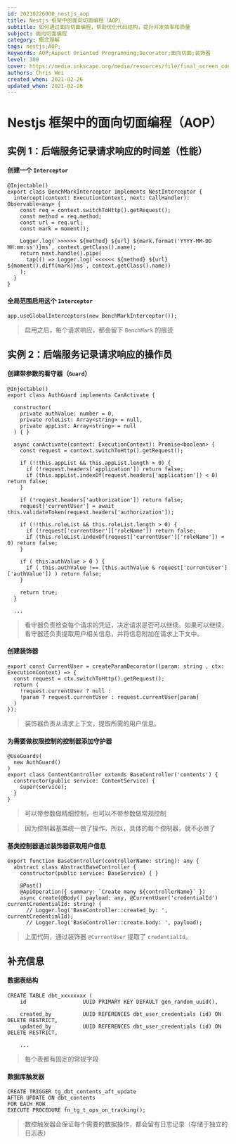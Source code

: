 ```yaml
---
id: 20210226000_nestjs_aop
title: Nestjs 框架中的面向切面编程（AOP）
subtitle: 如何通过面向切面编程，帮助优化代码结构，提升开发效率和质量
subject: 面向切面编程
category: 概念理解
tags: nestjs;AOP;
keywords: AOP;Aspect Oriented Programming;Decorator;面向切面;装饰器
level: 300
cover: https://media.inkscape.org/media/resources/file/final_screen_contest_v1lRxcs.svg
authors: Chris Wei
created_when: 2021-02-26
updated_when: 2021-02-26
---
```


# Nestjs 框架中的面向切面编程（AOP）

## 实例 1：后端服务记录请求响应的时间差（性能）

#### 创建一个 `Interceptor`

```
@Injectable()
export class BenchMarkInterceptor implements NestInterceptor {
  intercept(context: ExecutionContext, next: CallHandler): Observable<any> {
    const req = context.switchToHttp().getRequest();
    const method = req.method;
    const url = req.url;
    const mark = moment();

    Logger.log(`>>>>>> ${method} ${url} ${mark.format('YYYY-MM-DD HH:mm:ss')}ms`, context.getClass().name);
    return next.handle().pipe(
      tap(() => Logger.log(`<<<<<< ${method} ${url} ${moment().diff(mark)}ms`, context.getClass().name))
    );
  }
}
```

#### 全局范围启用这个 `Interceptor`

```
app.useGlobalInterceptors(new BenchMarkInterceptor());
```

> 启用之后，每个请求响应，都会留下 `BenchMark` 的痕迹

## 实例 2：后端服务记录请求响应的操作员

#### 创建带参数的看守器（`Guard`）

```
@Injectable()
export class AuthGuard implements CanActivate {

  constructor(
    private authValue: number = 0, 
    private roleList: Array<string> = null, 
    private appList: Array<string> = null
  ) { }

  async canActivate(context: ExecutionContext): Promise<boolean> {
    const request = context.switchToHttp().getRequest();

    if (!!this.appList && this.appList.length > 0) {
      if (!request.headers['application']) return false;
      if (this.appList.indexOf(request.headers['application']) < 0) return false;
    }

    if (!request.headers['authorization']) return false;
    request['currentUser'] = await this.validateToken(request.headers['authorization']);
    
    if (!!this.roleList && this.roleList.length > 0) {
      if (!request['currentUser']['roleName']) return false;
      if (this.roleList.indexOf(request['currentUser']['roleName']) < 0) return false;
    }

    if ( this.authValue > 0 ) {
      if ( this.authValue !== (this.authValue & request['currentUser']['authValue']) ) return false;
    }

    return true;
  }

  ...

```

> 看守器负责检查每个请求的凭证，决定请求是否可以继续。如果可以继续，看守器还负责提取用户相关信息，并将信息附加在请求上下文中。

#### 创建装饰器

```
export const CurrentUser = createParamDecorator((param: string , ctx: ExecutionContext) => { 
  const request = ctx.switchToHttp().getRequest();
  return (
    !request.currentUser ? null :
    !param ? request.currentUser : request.currentUser[param]
  )
});
```

> 装饰器负责从请求上下文，提取所需的用户信息。

#### 为需要做权限控制的控制器添加守护器

```
@UseGuards(
  new AuthGuard()
)
export class ContentController extends BaseController('contents') {
  constructor(public service: ContentService) {
    super(service);
  }
}
```

> 可以带参数做精细控制，也可以不带参数做常规控制

> 因为控制器基类统一做了操作，所以，具体的每个控制器，就不必做了

#### 基类控制器通过装饰器获取用户信息

```
export function BaseController(controllerName: string): any {
  abstract class AbstractBaseController {
    constructor(public service: BaseService) { }

    @Post()
    @ApiOperation({ summary: `Create many ${controllerName}` })
    async create(@Body() payload: any, @CurrentUser('credentialId') currentCredentialId: string) {
      // Logger.log('BaseController::created_by: ', currentCredentialId);
      // Logger.log('BaseController::create.body: ', payload);
```

> 上面代码，通过装饰器 `@CurrentUser` 提取了 `credentialId`。

## 补充信息

#### 数据表结构

```
CREATE TABLE dbt_xxxxxxxx (
    id                  UUID PRIMARY KEY DEFAULT gen_random_uuid(),
    
    created_by          UUID REFERENCES dbt_user_credentials (id) ON DELETE RESTRICT,
    updated_by          UUID REFERENCES dbt_user_credentials (id) ON DELETE RESTRICT,

    ...
```

> 每个表都有固定的常规字段

#### 数据库触发器

```
CREATE TRIGGER tg_dbt_contents_aft_update
AFTER UPDATE ON dbt_contents
FOR EACH ROW
EXECUTE PROCEDURE fn_tg_t_ops_on_tracking();
```

> 数控触发器会保证每个需要的数据操作，都会留有日志记录（存储于独立的日志表）
